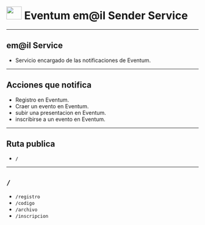 # <img src="https://i.postimg.cc/9MKkZ1SF/Whats-App-Image-2025-04-10-at-21-24-33-cc7c0afc-removebg-preview.webp" width="40px" height="34px" /> Eventum em@il Sender Service 
---
## em@il Service

- Servicio encargado de las notificaciones de Eventum.
---
## Acciones que notifica

- Registro en Eventum.
- Craer un evento en Eventum.
- subir una presentacion en Eventum.
- inscribirse a un evento en Eventum.
---
## Ruta publica
- `/`
---
## `/`

- `/registro`
- `/codigo`
- `/archivo`
- `/inscripcion`

